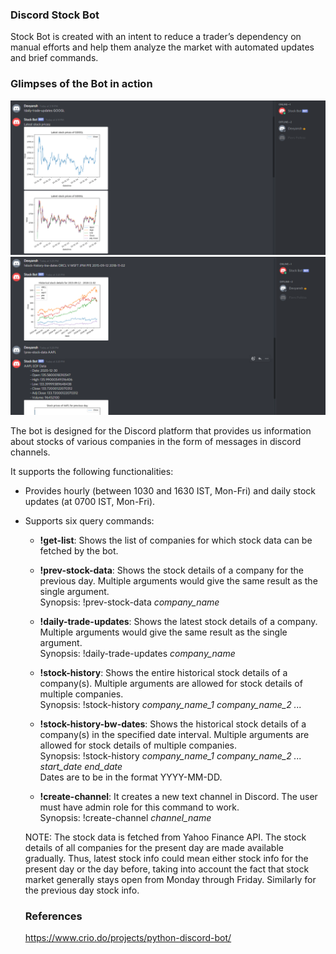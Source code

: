 ### Discord Stock Bot

 Stock Bot is created with an intent to reduce a trader’s dependency on manual efforts and help them analyze the market with automated updates and brief commands.

 ### Glimpses of the Bot in action

 ![Glimpse 1](glimpses/glimpse_1.png)
 ![Glimpse 2](glimpses/glimpse_2.png)

  The bot is designed for the Discord platform that provides us information about stocks of various companies in the form of messages in discord channels.

  It supports the following functionalities:
  - Provides hourly (between 1030 and 1630 IST, Mon-Fri) and daily stock updates (at 0700 IST, Mon-Fri).

  - Supports six query commands:
    - **!get-list**: Shows the list of companies for which stock data can be fetched by the bot.

    - **!prev-stock-data**: Shows the stock details of a company for the previous day. Multiple arguments would give the same result as the single argument.<br />
    Synopsis: !prev-stock-data *company_name* 

    - **!daily-trade-updates**: Shows the latest stock details of a company. Multiple arguments would give the same result as the single argument.<br />
    Synopsis: !daily-trade-updates *company_name*

    - **!stock-history**: Shows the entire historical stock details of a company(s). Multiple arguments are allowed for stock details of multiple companies.<br />
    Synopsis: !stock-history *company_name_1* *company_name_2* *...*

    - **!stock-history-bw-dates**: Shows the historical stock details of a company(s) in the specified date interval. Multiple arguments are allowed for stock details of multiple companies.<br />
    Synopsis: !stock-history *company_name_1* *company_name_2* *...* *start_date* *end_date*<br />
    Dates are to be in the format YYYY-MM-DD.

    - **!create-channel**: It creates a new text channel in Discord. The user must have admin role for this command to work.<br />
    Synopsis: !create-channel *channel_name*

    NOTE: The stock data is fetched from Yahoo Finance API. The stock details of all companies for the present day are made available gradually. Thus, latest stock info could mean either stock info for the present day or the day before, taking into account the fact that stock market generally stays open from Monday through Friday. Similarly for the previous day stock info.

    ### References
    https://www.crio.do/projects/python-discord-bot/

    
